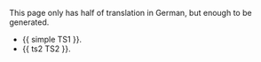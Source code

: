 This page only has half of translation in German, but enough to be generated.

- {{ simple TS1 }}.
- {{ ts2 TS2 }}.
